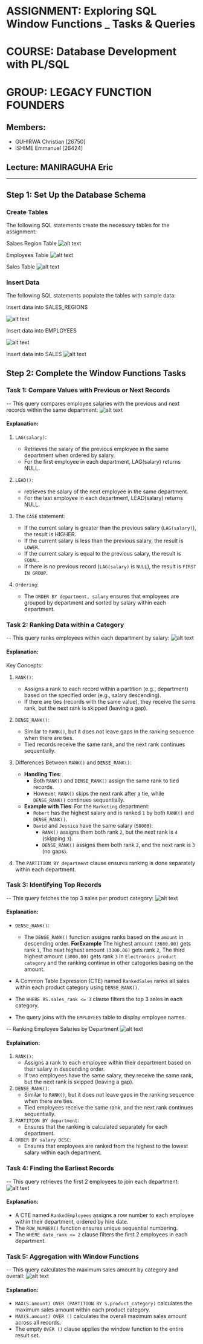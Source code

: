 # ASSIGNMENT: Exploring SQL Window Functions _ Tasks & Queries
# COURSE: Database Development with PL/SQL
# GROUP: LEGACY FUNCTION FOUNDERS
## Members: 
- GUHIRWA Christian [26750]  
- ISHIME Emmanuel [26424]

## Lecture: MANIRAGUHA Eric

---

## Step 1: Set Up the Database Schema

### Create Tables
The following SQL statements create the necessary tables for the assignment:

Salaes Region Table
![alt text](/img/Sales-Regions_Table.png)

Employees Table
![alt text](/img/Employees_Table.png)

Sales Table
![alt text](/img/Sales_Table.png)

### Insert Data
The following SQL statements populate the tables with sample data:

Insert data into SALES_REGIONS

![alt text](/img/Sales_Data.png)


Insert data into EMPLOYEES

![alt text](/img/Employees_Data.png)


Insert data into SALES
![alt text](/img/Sales_Data.png)

## Step 2: Complete the Window Functions Tasks
### Task 1: Compare Values with Previous or Next Records
-- This query compares employee salaries with the previous and next records within the same department:
![alt text](/img/Task1.png)

#### Explanation:
1. `LAG(salary)`:
    - Retrieves the salary of the previous employee in the same department when ordered by salary.
    - For the first employee in each department, LAG(salary) returns NULL.

2. `LEAD()`: 
    - retrieves the salary of the next employee in the same     department.
    - For the last employee in each department, LEAD(salary) returns NULL.
3. The `CASE` statement: 
    - If the current salary is greater than the previous salary (`LAG(salary)`), the result is HIGHER.
    - If the current salary is less than the previous salary, the result is `LOWER`.
    - If the current salary is equal to the previous salary, the result is `EQUAL`.
    - If there is no previous record (`LAG(salary)` is `NULL`), the result is `FIRST IN GROUP`.

4. `Ordering`:
    - The `ORDER BY department, salary` ensures that employees are grouped by department and sorted by salary within each department.

### Task 2: Ranking Data within a Category
-- This query ranks employees within each department by salary:
![alt text](/img/Task2.png)

#### Explanation:
Key Concepts:
1. `RANK()`:
    - Assigns a rank to each record within a partition (e.g., department) based on the specified order (e.g., salary descending).
    - If there are ties (records with the same value), they receive the same rank, but the next rank is skipped (leaving a gap).
2. `DENSE_RANK()`:
    - Similar to `RANK()`, but it does not leave gaps in the ranking sequence when there are ties.
    - Tied records receive the same rank, and the next rank continues sequentially.

3. Differences Between `RANK()` and `DENSE_RANK()`:
    - **Handling Ties**:
        - Both `RANK()` and `DENSE_RANK()` assign the same rank to tied records.
        - However, `RANK()` skips the next rank after a tie, while `DENSE_RANK()` continues sequentially.
    - **Example with Ties**: For the `Marketing` department:
        -  `Robert` has the highest salary and is ranked `1` by both `RANK()` and `DENSE_RANK()`.
        - `David` and `Jessica` have the same salary (`58000`):
            - `RANK()` assigns them both rank `2`, but the next rank is `4` (skipping `3`).
            - `DENSE_RANK()` assigns them both rank `2`, and the next rank is `3` (no gaps).
3. The `PARTITION BY department` clause ensures ranking is done separately within each department.

### Task 3: Identifying Top Records
-- This query fetches the top 3 sales per product category:
![alt text](/img/Task3.png)

#### Explanation:
- `DENSE_RANK()`:
    - The `DENSE_RANK()` function assigns ranks based on the `amount` in descending order. **ForExample**
The highest amount `(3600.00)` gets rank `1`, 
The next highest amount `(3300.00)` gets rank `2`, 
The third highest amount `(3000.00)` gets rank `3` in `Electronics product category` and the ranking continue in other categories basing on the amount.

- A Common Table Expression (CTE) named `RankedSales` ranks all sales within each product category using `DENSE_RANK()`.
- The `WHERE RS.sales_rank <= 3` clause filters the top 3 sales in each category.
- The query joins with the `EMPLOYEES` table to display employee names.

-- Ranking Employee Salaries by Department
![alt text](/img/Task3%20cont.png)

#### Explaination:
1. `RANK()`:
    - Assigns a rank to each employee within their department based on their salary in descending order.
    - If two employees have the same salary, they receive the same rank, but the next rank is skipped (leaving a gap).
2. `DENSE_RANK()`:
    - Similar to `RANK()`, but it does not leave gaps in the ranking sequence when there are ties.
    - Tied employees receive the same rank, and the next rank continues sequentially.
3. `PARTITION BY department`:
    - Ensures that the ranking is calculated separately for each department.
4. `ORDER BY salary DESC`:
    - Ensures that employees are ranked from the highest to the lowest salary within each department.
    
### Task 4: Finding the Earliest Records
-- This query retrieves the first 2 employees to join each department:
![alt text](/img/Task4.png)

#### Explanation:

- A CTE named `RankedEmployees` assigns a row number to each employee within their department, ordered by hire date.
- The `ROW_NUMBER()` function ensures unique sequential numbering.
- The `WHERE date_rank <= 2` clause filters the first 2 employees in each department.

### Task 5: Aggregation with Window Functions
-- This query calculates the maximum sales amount by category and overall:
![alt text](/img/Task5.png)

#### Explanation:

- `MAX(S.amount) OVER (PARTITION BY S.product_category)` calculates the maximum sales amount within each product category.
- `MAX(S.amount) OVER ()` calculates the overall maximum sales amount across all records.
- The empty `OVER ()` clause applies the window function to the entire result set.


